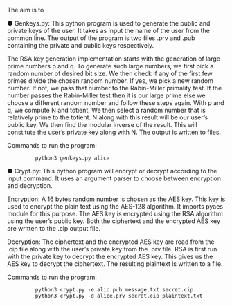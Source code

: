 The aim is to 

● Genkeys.py:
This python program is used to generate the public and private keys of the user. It takes as input the name of the user from the common line. The output of the program is two files .prv and .pub containing the private and public keys respectively.

The RSA key generation implementation starts with the generation of large prime numbers p and q. To generate such large numbers, we first pick a random number of desired bit size. We then check if any of the first few primes divide the chosen random number. If yes, we pick a new random number. If not, we pass that number to the Rabin-Miller primality test. If the number passes the Rabin-Miller test then it is our large prime else we choose a different random number and follow these steps again.
With p and q, we compute N and totient. We then select a random number that is relatively prime to the totient. N along with this result will be our user’s public key. We then find the modular inverse of the result. This will constitute the user’s private key along with N. The output is written to files.
 
Commands to run the program:
             
             python3 genkeys.py alice
             
● Crypt.py:
This python program will encrypt or decrypt according to the input command. It uses an argument parser to choose between encryption and decryption.

Encryption:
A 16 bytes random number is chosen as the AES key. This key is used to encrypt the
plain text using the AES-128 algorithm. It imports pyaes module for this purpose.
The AES key is encrypted using the RSA algorithm using the user’s public key. Both
the ciphertext and the encrypted AES key are written to the .cip output file.

Decryption:
The ciphertext and the encrypted AES key are read from the .cip file along with the
user’s private key from the .prv file. RSA is first run with the private key to decrypt the encrypted AES key. This gives us the AES key to decrypt the ciphertext. The resulting plaintext is written to a file.

Commands to run the program:
             
             python3 crypt.py -e alic.pub message.txt secret.cip
             python3 crypt.py -d alice.prv secret.cip plaintext.txt
